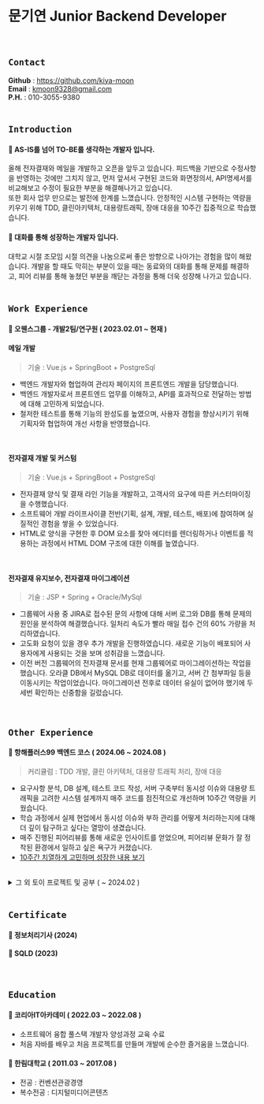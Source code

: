 # 문기연 Junior Backend Developer
<br /> 

## `Contact`
**Github** : https://github.com/kiya-moon<br />
**Email** : kmoon9328@gmail.com<br />
**P.H.** : 010-3055-9380<br />
<br />

## `Introduction`
#### 📌 AS-IS를 넘어 TO-BE를 생각하는 개발자 입니다.
올해 전자결재와 메일을 개발하고 오픈을 앞두고 있습니다. 피드백을 기반으로 수정사항을 반영하는 것에만 그치지 않고, 먼저 앞서서 구현된 코드와 화면정의서, API명세서를 비교해보고 수정이 필요한 부분을 해결해나가고 있습니다.<br />
또한 회사 업무 만으로는 발전에 한계를 느꼈습니다. 안정적인 시스템 구현하는 역량을 키우기 위해 TDD, 클린아키텍처, 대용량트래픽, 장애 대응을 10주간 집중적으로 학습했습니다.
#### 📌 대화를 통해 성장하는 개발자 입니다.
대학교 시절 조모임 시절 의견을 나눔으로써 좋은 방향으로 나아가는 경험을 많이 해왔습니다. 개발을 할 때도 막히는 부분이 있을 때는 동료와의 대화를 통해 문제를 해결하고, 피어 리뷰를 통해 놓쳤던 부분을 깨닫는 과정을 통해 더욱 성장해 나가고 있습니다.
<br /><br />     

## `Work Experience`
#### 📌 **오웬스그룹** - 개발2팀/연구원 ( 2023.02.01 ~ 현재 )
#### 메일 개발
> 기술 : Vue.js + SpringBoot + PostgreSql
- 백엔드 개발자와 협업하여 관리자 페이지의 프론트엔드 개발을 담당했습니다.
- 백엔드 개발자로서 프론트엔드 업무를 이해하고, API를 효과적으로 전달하는 방법에 대해 고민하게 되었습니다.
- 철저한 테스트를 통해 기능의 완성도를 높였으며, 사용자 경험을 향상시키기 위해 기획자와 협업하여 개선 사항을 반영했습니다.
<br />

#### 전자결재 개발 및 커스텀
> 기술 : Vue.js + SpringBoot + PostgreSql
- 전자결재 양식 및 결재 라인 기능을 개발하고, 고객사의 요구에 따른 커스터마이징을 수행했습니다.
- 소프트웨어 개발 라이프사이클 전반(기획, 설계, 개발, 테스트, 배포)에 참여하며 실질적인 경험을 쌓을 수 있었습니다.
- HTML로 양식을 구현한 후 DOM 요소를 찾아 에디터를 렌더링하거나 이벤트를 적용하는 과정에서 HTML DOM 구조에 대한 이해를 높였습니다.
<br />

#### 전자결재 유지보수, 전자결재 마이그레이션
> 기술 : JSP + Spring + Oracle/MySql
- 그룹웨어 사용 중 JIRA로 접수된 문의 사항에 대해 서버 로그와 DB를 통해 문제의 원인을 분석하여 해결했습니다. 일처리 속도가 빨라 매일 접수 건의 60% 가량을 처리하였습니다.
- 고도화 요청이 있을 경우 추가 개발을 진행하였습니다. 새로운 기능이 배포되어 사용자에게 사용되는 것을 보며 성취감을 느꼈습니다.
- 이전 버전 그룹웨어의 전자결재 문서를 현재 그룹웨어로 마이그레이션하는 작업을 했습니다. 오라클 DB에서 MySQL DB로 데이터를 옮기고, 서버 간 첨부파일 등을 이동시키는 작업이었습니다. 마이그레이션 전후로 데이터 유실이 없어야 했기에 두 세번 확인하는 신중함을 길렀습니다.
<br />  

## `Other Experience`
#### 📌 항해플러스99 백엔드 코스 ( 2024.06 ~ 2024.08 )
> 커리큘럼 : TDD 개발, 클린 아키텍처, 대용량 트래픽 처리, 장애 대응
- 요구사항 분석, DB 설계, 테스트 코드 작성, 서버 구축부터 동시성 이슈와 대용량 트래픽을 고려한 시스템 설계까지 매주 코드를 점진적으로 개선하며 10주간 역량을 키웠습니다.
- 학습 과정에서 실제 현업에서 동시성 이슈와 부하 관리를 어떻게 처리하는지에 대해 더 깊이 탐구하고 싶다는 열망이 생겼습니다.
- 매주 진행된 피어리뷰를 통해 새로운 인사이트를 얻었으며, 피어리뷰 문화가 잘 정착된 환경에서 일하고 싶은 욕구가 커졌습니다.
- [10주간 치열하게 고민하며 성장한 내용 보기](https://github.com/kiya-moon/hanghaePlus_2024/blob/49313d8f5f7c7295f3da8223e73e764ab4d461cf/3w_ticketing/%EC%BD%98%EC%84%9C%ED%8A%B8%20%ED%8B%B0%EC%BC%93%ED%8C%85%20%EC%84%9C%EB%B9%84%EC%8A%A4%20README.md)
<br />

<details>
<summary>그 외 토이 프로젝트 및 공부 ( ~ 2024.02 )</summary>  

#### 📌 팀 프로젝트 - 휴대폰 판매 사이트 MZT ( 2023.11 ~ 2024.02, 3명 )
> 기술 : JAVA, Spring Boot, JPA, HTML5, CSS3, JavaScript
- 회원삭제 시 회원 테이블과 주문 테이블이 외래키 관계여서 이슈가 발생했습니다. CASCADE를 사용할 수도 있었지만 데이터 정합성에 문제가 생길 것을 염려해 주문 테이블과 회원 테이블에서 각각 데이터를 차례대로 삭제하는 방법을 택했습니다. 현재 시점에서는 아쉬움이 많이 남는 프로젝트 입니다. 
- [프로젝트 상세 설명](https://github.com/kiya-moon/MZTelecom.git)

#### 📌 Vue.js 공부 ( 2023.11 ~ 2023.12 ) 

#### 📌 팀 프로젝트 - 런드리고 웹사이트 ( 2022.08 ~ 2022.10, 4명)
> 기술 : JAVA, SPRING, MyBatis, MySQL, HTML5, CSS3, JavaScript<br>
- 웹사이트로도 빨래를 신청할 수 있는 기능을 구현하여 사용자 접근성이 향상을 목표로 웹사이트 버전을 제작했습니다.
- [프로젝트 상세 설명](https://github.com/kiya-moon/Laundrygo_project.git)

#### 📌 스프링의 정석 - 남궁성 ( 2022.08 ~ 2022.09 )
- 학원에서 배운 내용이 부족하다고 느껴, 동기들과 함께 스터디를 구성해 스프링 프레임워크의 심화 학습을 진행했습니다.

#### 📌 팀 프로젝트 - 여행플래너 ( 2022.05 ~ 2022.07, 7명 )
> 기술 : JAVA8, MyBatis, Oracle, HTML5, CSS3, JQuery, JavaScript, JSP(MVC2), OpenAPI<br>
- 학원 졸업 프로젝트로 여행 플래너 웹사이트를 개발했습니다.
- [프로젝트 상세 설명](https://github.com/kiya-moon/JSP-project.git)
  
#### 📌 팀 프로젝트 - 주차 정산 프로그램 ( 2022.05 ~ 2022.06, 5명 )
> 기술 : JAVA8, JDBC, Oracle<br>
- 학원에서 배운 JDBC를 활용해서 간단한 토이프로젝트를 동기들과 따로 진행해보며 공부했습니다.
- [프로젝트 상세 설명](https://github.com/kiya-moon/Second-Java-Project.git)
    
#### 📌 CS 발표 <OSI 7Layers>
- 학원에서 지원하여 OSI 7계층에 대해 공부하고 발표했습니다.
- [상세보기](https://turtlemoon.tistory.com/118)
     
#### 📌 개인 프로젝트 - 방 탈출 게임 ( 2022.04 )
> 기술 : JAVA8
- 자바로 처음 만들어본 프로젝트입니다.
- [프로젝트 상세 설명](https://turtlemoon.tistory.com/65?category=1091485t)
      
#### 📌 수업 복습 및 백준 문제 풀이 스터디 ( 2022.03 )
<br />
</details>
<br />

## `Certificate`
#### 📌 정보처리기사 (2024)
#### 📌 SQLD (2023)
<br />    

## `Education`
#### 📌 코리아IT아카데미 ( 2022.03 ~ 2022.08 )
- 소프트웨어 융합 풀스택 개발자 양성과정 교육 수료
- 처음 자바를 배우고 처음 프로젝트를 만들며 개발에 순수한 즐거움을 느꼈습니다.

#### 📌 한림대학교 ( 2011.03 ~ 2017.08 )
- 전공 : 컨벤션관광경영
- 복수전공 : 디지털미디어콘텐츠
